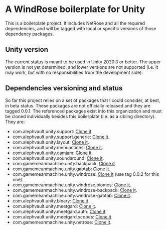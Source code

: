 # A WindRose boilerplate for Unity

This is a boilerplate project. It includes NetRose and all the required dependencies, and will be tagged with local or specific versions of those dependency packages.

Unity version
-------------

The current status is meant to be used in Unity 2020.3 or better. The upper version is not yet determined, and lower versions are not supported (i.e. it may work, but with no responsibilities from the development side).

Dependencies versioning and status
----------------------------------

So far this project relies on a set of packages that I could consider, at best, in beta status. These packages are not officially released and they are tagged 0.0.1. The referenced packages exist into this organization and must be cloned individually besides this boilerplate (i.e. as a sibling directory). They are:

 - com.alephvault.unity.support: [Clone it](http://github.com/AlephVault/unity-support).
 - com.alephvault.unity.support.generic: [Clone it](http://github.com/AlephVault/unity-support-generic).
 - com.alephvault.unity.layout: [Clone it](http://github.com/AlephVault/unity-layout).
 - com.alephvault.unity.menuactions: [Clone it](http://github.com/AlephVault/unity-menu-actions).
 - com.alephvault.unity.camjam: [Clone it](http://github.com/AlephVault/unity-camjam).
 - com.alephvault.unity.soundaround: [Clone it](http://github.com/AlephVault/unity-soundaround).
 - com.gamemeanmachine.unity.backpack: [Clone it](http://gitlab.com/gamemeanmachine/unity-backpack).
 - com.gamemeanmachine.unity.gabtab: [Clone it](http://gitlab.com/gamemeanmachine/unity-gabtab).
 - com.gamemeanmachine.unity.windrose: [Clone it](http://gitlab.com/gamemeanmachine/unity-windrose) (use tag 0.0.2 for this one).
 - com.gamemeanmachine.unity.windrose.biomes: [Clone it](http://gitlab.com/gamemeanmachine/unity-windrose-biomes).
 - com.gamemeanmachine.unity.windrose-backpack: [Clone it](http://gitlab.com/gamemeanmachine/unity-windrose-backpack-plugin).
 - com.gamemeanmachine.unity.windrose-gabtab: [Clone it](http://gitlab.com/gamemeanmachine/unity-windrose-gabtab-plugin).
 - com.alephvault.unity.binary: [Clone it](http://github.com/AlephVault/unity-binary).
 - com.alephvault.unity.meetgard: [Clone it](http://github.com/AlephVault/unity-meetgard).
 - com.alephvault.unity.meetgard.auth: [Clone it](http://github.com/AlephVault/unity-meetgard-auth).
 - com.alephvault.unity.meetgard.scopes: [Clone it](http://github.com/AlephVault/unity-meetgard-scopes).
 - com.gamemeanmachine.unity.netrose: [Clone it](http://gitlab.com/gamemeanmachine/unity-netrose).
